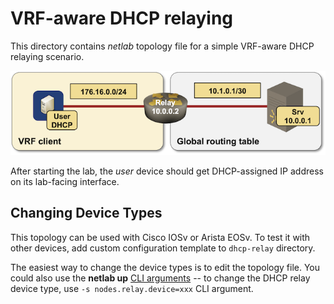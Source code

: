 # VRF-aware DHCP relaying

This directory contains *netlab* topology file for a simple VRF-aware DHCP relaying scenario.

![DHCP relaying topology](vrf-dhcp-relay.png)

After starting the lab, the *user* device should get DHCP-assigned IP address on its lab-facing interface.

## Changing Device Types

This topology can be used with Cisco IOSv or Arista EOSv. To test it with other devices, add custom configuration template to `dhcp-relay` directory.

The easiest way to change the device types is to edit the topology file. You could also use the **netlab up** [CLI arguments](https://netsim-tools.readthedocs.io/en/latest/netlab/up.html#usage) -- to change the DHCP relay device type, use `-s nodes.relay.device=xxx` CLI argument.
